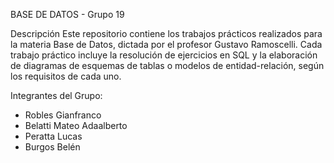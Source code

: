 BASE DE DATOS - Grupo 19

Descripción
Este repositorio contiene los trabajos prácticos realizados para la materia Base de Datos, dictada por el profesor Gustavo Ramoscelli. Cada trabajo práctico incluye la resolución de ejercicios en SQL y la elaboración de diagramas de esquemas de tablas o modelos de entidad-relación, según los requisitos de cada uno.

Integrantes del Grupo:
- Robles Gianfranco
- Belatti Mateo Adaalberto
- Peratta Lucas
- Burgos Belén
